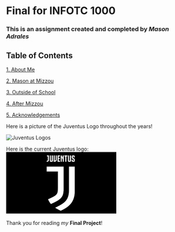 # Final for INFOTC 1000
### This is an assignment created and completed by _Mason Adrales_

## Table of Contents
[1. About Me](AboutMe.md)

[2. Mason at Mizzou](MasonatMizzou.md)

[3. Outside of School](OutsideofSchool.md)

[4. After Mizzou](AfterSchool.md)

[5. Acknowledgements](acknowledgements.md)

Here is a picture of the Juventus Logo throughout the years!

![Juventus Logos](https://www.underconsideration.com/brandnew/archives/juventus_logo_evolution.png)

Here is the current Juventus logo:
![Current Juventus Logo](download.png)

Thank you for reading _my_ **Final Project**! 
